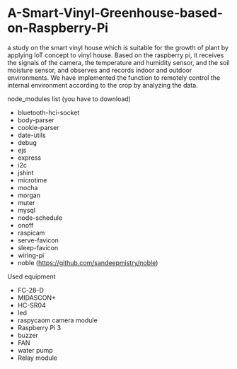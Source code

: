 # A-Smart-Vinyl-Greenhouse-based-on-Raspberry-Pi

a study on the smart vinyl house which is suitable for the growth of plant 
by applying IoT concept to vinyl house.
Based on the raspberry pi, it receives the signals of the camera,
the temperature and humidity sensor, and the soil moisture sensor,
and observes and records indoor and outdoor environments. 
We have implemented the function to remotely control the internal environment according to the crop by analyzing the data.

node_modules list (you have to download)
- bluetooth-hci-socket
- body-parser
- cookie-parser
- date-utils
- debug
- ejs
- express
- i2c
- jshint
- microtime
- mocha
- morgan
- muter
- mysql
- node-schedule
- onoff
- raspicam
- serve-favicon
- sleep-favicon
- wiring-pi
- noble (https://github.com/sandeepmistry/noble)

Used equipment
- FC-28-D
- MIDASCON+
- HC-SR04
- led
- raspycaom camera module
- Raspberry Pi 3
- buzzer
- FAN
- water pump
- Relay module

